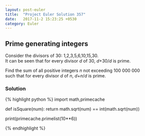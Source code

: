 ```yaml
---
layout: post-euler
title:  "Project Euler Solution 357"
date:   2017-11-2 15:23:25 +0530
category: Euler
---
```


<h2>Prime generating integers</h2>
<div><p>
Consider the divisors of 30: 1,2,3,5,6,10,15,30.<br/>
It can be seen that for every divisor <var>d</var> of 30, <var>d</var>+30/<var>d</var> is prime.
</p><p>
Find the sum of all positive integers <var>n</var> not exceeding 100 000 000<br/>such that
for every divisor <var>d</var> of <var>n</var>, <var>d</var>+<var>n</var>/<var>d</var> is prime.
</p></div>

### Solution

{% highlight python %}
import math,primecache

def isSquare(num):
    return math.sqrt(num) == int(math.sqrt(num))

print(primecache.primelist(10**6))

{% endhighlight %}
